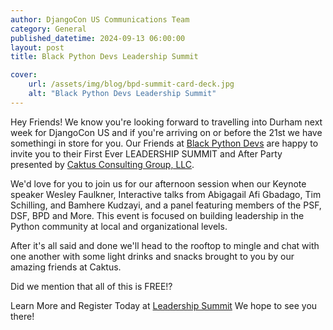 ```yaml
---
author: DjangoCon US Communications Team
category: General
published_datetime: 2024-09-13 06:00:00
layout: post
title: Black Python Devs Leadership Summit

cover:
    url: /assets/img/blog/bpd-summit-card-deck.jpg
    alt: "Black Python Devs Leadership Summit"
---
```


Hey Friends! We know you're looking forward to travelling into Durham next week for DjangoCon US and if you're arriving on or before the 21st we have somethingi in store for you. Our Friends at [Black Python Devs](https://blackpythondevs.com) are happy to invite you to their First Ever LEADERSHIP SUMMIT and After Party presented by [Caktus Consulting Group, LLC](https://www.caktusgroup.com).

We'd love for you to join us for our afternoon session when our Keynote speaker Wesley Faulkner, Interactive talks from Abigagail Afi Gbadago, Tim Schilling, and Bamhere Kudzayi, and a panel featuring members of the PSF, DSF, BPD and More.
This event is focused on building leadership in the Python community at local and organizational levels.

After it's all said and done we'll head to the rooftop to mingle and chat with one another with some light drinks and snacks brought to you by our amazing friends at Caktus.

Did we mention that all of this is FREE!?

Learn More and Register Today at [Leadership Summit](https://blackpythondevs.com/leadership-summit-2024)
We hope to see you there!
 